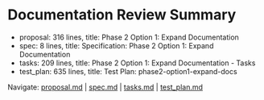 # Documentation Review Summary

- proposal: 316 lines, title: Phase 2 Option 1: Expand Documentation
- spec: 8 lines, title: Specification: Phase 2 Option 1: Expand Documentation
- tasks: 209 lines, title: Phase 2 Option 1: Expand Documentation - Tasks
- test_plan: 635 lines, title: Test Plan: phase2-option1-expand-docs

Navigate: [proposal.md](./proposal.md) | [spec.md](./spec.md) | [tasks.md](./tasks.md) | [test_plan.md](./test_plan.md)
